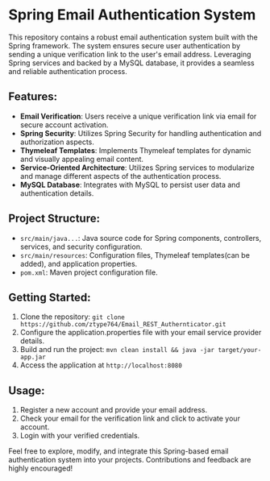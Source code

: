 

# Spring Email Authentication System

This repository contains a robust email authentication system built with the Spring framework. The system ensures secure user authentication by sending a unique verification link to the user's email address. Leveraging Spring services and backed by a MySQL database, it provides a seamless and reliable authentication process.

## Features:

- **Email Verification**: Users receive a unique verification link via email for secure account activation.
- **Spring Security**: Utilizes Spring Security for handling authentication and authorization aspects.
- **Thymeleaf Templates**: Implements Thymeleaf templates for dynamic and visually appealing email content.
- **Service-Oriented Architecture**: Utilizes Spring services to modularize and manage different aspects of the authentication process.
- **MySQL Database**: Integrates with MySQL to persist user data and authentication details.

## Project Structure:

- `src/main/java...`: Java source code for Spring components, controllers, services, and security configuration.
- `src/main/resources`: Configuration files, Thymeleaf templates(can be added), and application properties.
- `pom.xml`: Maven project configuration file.

## Getting Started:

1. Clone the repository: `git clone https://github.com/ztype764/Email_REST_Authernticator.git`
2. Configure the application.properties file with your email service provider details.
3. Build and run the project: `mvn clean install && java -jar target/your-app.jar`
4. Access the application at `http://localhost:8080`

## Usage:

1. Register a new account and provide your email address.
2. Check your email for the verification link and click to activate your account.
3. Login with your verified credentials.

Feel free to explore, modify, and integrate this Spring-based email authentication system into your projects. Contributions and feedback are highly encouraged!
